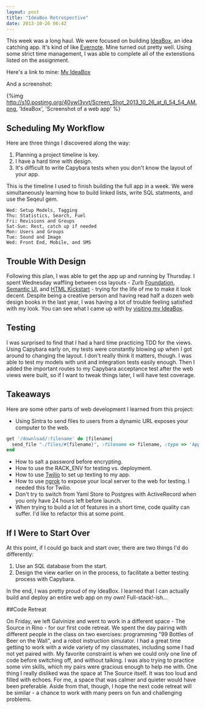```yaml
---
layout: post
title: "IdeaBox Retrospective"
date: 2013-10-26 06:42
---
```


This week was a long haul. We were focused on building [IdeaBox](http://tutorials.jumpstartlab.com/projects/idea_box.html), an idea catching app. It's kind of like [Evernote](http://www.evernote.com). Mine turned out pretty well. Using some strict time management, I was able to complete all of the extenstions listed on the assignment.

Here's a link to mine: [My IdeaBox](http://ideabox-flux.herokuapp.com/)

And a screenshot:

{%img http://s10.postimg.org/40ywl3vvt/Screen_Shot_2013_10_26_at_6_54_54_AM.png, 'IdeaBox', 'Screenshot of a web app' %}

## Scheduling My Workflow

Here are three things I discovered along the way:

1. Planning a project timeline is key.
2. I have a hard time with design.
3. It's difficult to write Capybara tests when you don't know the layout of your app.

This is the timeline I used to finish building the full app in a week. We were simultaneously learning how to build linked lists, write SQL statments, and use the Seqeul gem.

```
Wed: Setup Models, Tagging
Thu: Statistics, Search, Fuel
Fri: Revisions and Groups
Sat-Sun: Rest, catch up if needed
Mon: Users and Groups
Tue: Sound and Image
Wed: Front End, Mobile, and SMS
```

## Trouble With Design

Following this plan, I was able to get the app up and running by Thursday. I spent Wednesday waffling between css layouts - Zurb [Foundation](http://foundation.zurb.com/), [Semantic UI](http://semantic-ui.com/), and [HTML Kickstart](http://www.99lime.com/) - trying for the life of me to make it look decent. Despite being a creative person and having read half a dozen web design books in the last year, I was having a lot of trouble feeling satisfied with my look. You can see what I came up with by [visiting my IdeaBox](http://ideabox-flux.herokuapp.com/).

## Testing

I was surprised to find that I had a hard time practicing TDD for the views. Using Capybara early on, my tests were constantly blowing up when I got around to changing the layout. I don't really think it matters, though. I was able to test my models with unit and integration tests easily enough. Then I added the important routes to my Capybara acceptance test after the web views were built, so if I want to tweak things later, I will have test coverage.

## Takeaways

Here are some other parts of web development I learned from this project:

- Using Sintra to send files to users from a dynamic URL exposes your computer to the web.

```ruby What Not To Do
get '/download/:filename' do |filename|
  send_file "./files/#{filename}", :filename => filename, :type => 'Application/octet-stream'
end
```
- How to salt a password before encrypting.
- How to use the RACK_ENV for testing vs. deployment.
- How to use [Twilio](https://www.twilio.com/) to set up texting to my app.
- How to use [ngrok](https://ngrok.com/) to expose your local server to the web for testing. I needed this for Twilio.
- Don't try to switch from Yaml Store to Postgres with ActiveRecord when you only have 24 hours left before launch.
- When trying to build a lot of features in a short time, code quality can suffer. I'd like to refactor this at some point.

## If I Were to Start Over

At this point, if I could go back and start over, there are two things I'd do differently:

1. Use an SQL database from the start.
2. Design the view earlier on in the process, to facilitate a better testing process with Capybara.


In the end, I was pretty proud of my IdeaBox. I learned that I can actually build and deploy an entire web app on my own! Full-stack!-ish...

##Code Retreat

On Friday, we left Galvinize and went to work in a different space - The Source in Rino - for our first code retreat. We spent the day pairing with different people in the class on two exercises: programming "99 Bottles of Beer on the Wall", and a robot instruction simulator. I had a great time getting to work with a wide variety of my classmates, including some I had not yet paired with. My favorite constraint is when we could only one line of code before switching off, and without talking. I was also trying to practice some vim skills, which my pairs were gracious enough to help me with. One thing I really disliked was the space at The Source itself. It was too loud and filled with echoes. For me, a space that was calmer and quieter would have been preferable. Aside from that, though, I hope the next code retreat will be similar - a chance to work with many peers on fun and challenging problems.

